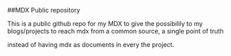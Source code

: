 ##MDX Public repository 

This is a public github repo for my MDX to give the possibilily
to my blogs/projects to reach mdx from a common source, a single point of truth

instead of having mdx as documents in every the project.
